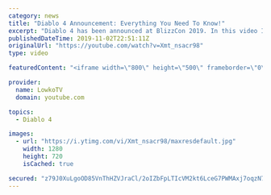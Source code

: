 ```yaml
---
category: news
title: "Diablo 4 Announcement: Everything You Need To Know!"
excerpt: "Diablo 4 has been announced at BlizzCon 2019. In this video I go over everything you need to know about this upcoming Blizzard Entertainment game."
publishedDateTime: 2019-11-02T22:51:11Z
originalUrl: "https://youtube.com/watch?v=Xmt_nsacr98"
type: video

featuredContent: "<iframe width=\"800\" height=\"500\" frameborder=\"0\" src=\"https://www.youtube.com/embed/Xmt_nsacr98\" allow=\"accelerometer; autoplay; encrypted-media; gyroscope; picture-in-picture\" allowfullscreen></iframe>"

provider:
  name: LowkoTV
  domain: youtube.com

topics:
  - Diablo 4

images:
  - url: "https://i.ytimg.com/vi/Xmt_nsacr98/maxresdefault.jpg"
    width: 1280
    height: 720
    isCached: true

secured: "z79J0XuLgoOD85VnThHZVJraCl/2oIZbFpLTIcVM2kt6LceG7PWMAxj7oqzN7ek5nS211paVUkKuMkBzeGVWxzWdhJUc5t40qCQye96t5n5Ul6O6gP3I9F3asZ3Ojvs3dcHllAtasuZElI69j+xfGiSwUQ6NFlX4Cc5OZL5AwT594+RRlg2WC4QaItoyZiAv85cCpNtV1EL14nX8jO50yrYynQwmofx90TEe/e9g/tb4rV7k7P3NxQQrHdAyL4VBzgMiV9FSak/0cRpZ4nR7TvE2theaD1mmYG7ynPPA9qNMpZILWxdKpifgqbDRtFYF/seJAe7iRsi08BjPEsqhfRDzXPxplBpg5uGspscrde1y6Wkcezw1AvKAvyj0YDd/84dXWKazd0Jkuney1PR4FzuFzdHAKZ8ieUk37AsbhT89oP2VHzfmtU5dfwYDafxB;lfP0RXjA4wLvr3YFX05QLw=="
---
```


